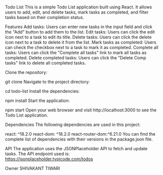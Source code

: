 Todo List
This is a simple Todo List application built using React. It allows users to add, edit, and delete tasks, mark tasks as completed, and filter tasks based on their completion status.

Features
Add tasks: Users can enter new tasks in the input field and click the "Add" button to add them to the list.
Edit tasks: Users can click the edit icon next to a task to edit its title.
Delete tasks: Users can click the delete icon next to a task to delete it from the list.
Mark tasks as completed: Users can check the checkbox next to a task to mark it as completed.
Complete all tasks: Users can click the "Complete all tasks" link to mark all tasks as completed.
Delete completed tasks: Users can click the "Delete Comp tasks" link to delete all completed tasks.

Clone the repository:

git clone <repository-url>
Navigate to the project directory:

cd todo-list
Install the dependencies:

npm install
Start the application:

npm start
Open your web browser and visit http://localhost:3000 to see the Todo List application.

Dependencies
The following dependencies are used in this project:

react: ^18.2.0
react-dom: ^18.2.0
react-router-dom:^6.21.0
You can find the complete list of dependencies with their versions in the package.json file.

API
The application uses the JSONPlaceholder API to fetch and update tasks. The API endpoint used is: https://jsonplaceholder.typicode.com/todos

Owner
SHIVAKANT TIWARI